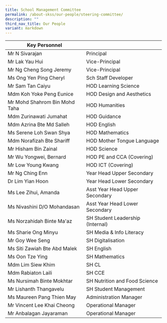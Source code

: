 ```yaml
---
title: School Management Committee
permalink: /about-skss/our-people/steering-committee/
description: ""
third_nav_title: Our People
variant: markdown
---
```

| Key Personnel                |                                |
|------------------------------|--------------------------------|
| Mr N Sivarajan               | Principal                      |
| Mr Lak Yau Hui         | Vice-Principal                 |
| Mr Ng Cheng Song Jeremy           | Vice-Principal                 |
| Ms Ong Yen Ping Cheryl       | Sch Staff Developer            |
| Mr Sam Tan Caiyu             | HOD Learning Science                  |
| Mdm Koh Yoke Peng Eunice     | HOD Design and Aesthetics      |
| Mr Mohd Shahrom Bin Mohd Taha            | HOD Humanities                 |
| Mdm Zurinawati Jumahat       | HOD Guidance                     |
| Mdm Azrina Bte Md Salleh            | HOD English                    |
| Ms Serene Loh Swan Shya      | HOD Mathematics                |
| Mdm Norafizah Bte Shariff             | HOD Mother Tongue Language     |
| Mr Hisham Bin Zainal    | HOD Science       |
| Mr Wu Yongwei, Bernard     | HOD PE and CCA  (Covering)                   | 
| Mr Low Young Kwang   | HOD ICT (Covering)       |
| Mr Ng Ching Enn      | Year Head Upper Secondary      |
| Dr Lim Yian Hoon     | Year Head Lower Secondary    |
| Ms Lee Zihui, Amanda | Asst Year Head Upper Secondary |
| Ms Nivashini D/O Mohandasan   | Asst Year Head Lower Secondary   |
| Ms Norzahidah Binte Ma'az               | SH Student Leadership (Internal)          |
| Ms Sharie Ong Minyu           | SH Media & Info Literacy                      |
| Mr Goy Wee Seng           | SH Digitalisation                      |
| Ms Siti Zawiah Bte Abd Malek | SH English                     |            
| Ms Oon Tze Ying                 | SH Mathematics                 |
| Mdm Lim Siew Khim            | SH CL                          |
| Mdm Rabiaton Laili           | SH CCE                          |
| Ms Nursimah Binte Mokhtar            | SH Nutrition and Food Science  |
| Mr Lishanth Thangavelu   | SH Student Management |
| Ms Maureen Pang Thien May    | Administration Manager         |
| Mr Vincent Lee Khai Cheong   | Operational Manager            |
| Mr Anbalagan Jayaraman  | Operational Manager            |